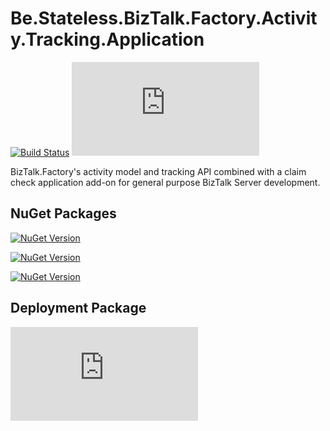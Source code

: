 ﻿# Be.Stateless.BizTalk.Factory.Activity.Tracking.Application

[![Build Status](https://dev.azure.com/icraftsoftware/be.stateless/_apis/build/status/Be.Stateless.BizTalk.Factory.Activity.Tracking.Application%20Manual%20Release?branchName=master)](https://dev.azure.com/icraftsoftware/be.stateless/_build/latest?definitionId=76&branchName=master)
[![GitHub Release](https://img.shields.io/github/v/release/icraftsoftware/Be.Stateless.BizTalk.Factory.Activity.Tracking.Application?label=Release)](https://github.com/icraftsoftware/Be.Stateless.BizTalk.Factory.Activity.Tracking.Application/releases/latest)

BizTalk.Factory's activity model and tracking API combined with a claim check application add-on for general purpose BizTalk Server development.

## NuGet Packages

[![NuGet Version](https://img.shields.io/nuget/v/Be.Stateless.BizTalk.Activity.Tracking.svg?label=Be.Stateless.BizTalk.Activity.Tracking&style=flat)](https://www.nuget.org/packages/Be.Stateless.BizTalk.Activity.Tracking/)

[![NuGet Version](https://img.shields.io/nuget/v/Be.Stateless.BizTalk.Claim.Check.Maps.svg?label=Be.Stateless.BizTalk.Claim.Check.Maps&style=flat)](https://www.nuget.org/packages/Be.Stateless.BizTalk.Claim.Check.Maps/)

[![NuGet Version](https://img.shields.io/nuget/v/Be.Stateless.BizTalk.Claim.Check.Schemas.svg?label=Be.Stateless.BizTalk.Claim.Check.Schemas&style=flat)](https://www.nuget.org/packages/Be.Stateless.BizTalk.Claim.Check.Schemas/)

## Deployment Package

[![Deployment Package](https://img.shields.io/github/v/release/icraftsoftware/Be.Stateless.BizTalk.Factory.Activity.Tracking.Application?label=Be.Stateless.BizTalk.Factory.Activity.Tracking.Application.Deployment.zip&style=flat)](https://github.com/icraftsoftware/Be.Stateless.BizTalk.Factory.Activity.Tracking.Application/releases/latest/download/Be.Stateless.BizTalk.Factory.Activity.Tracking.Application.Deployment.zip)
